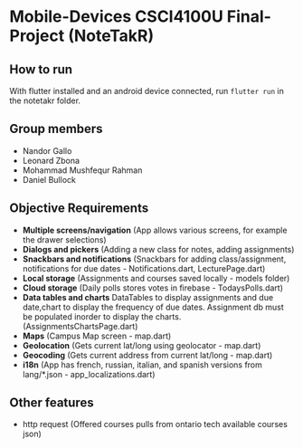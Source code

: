 # Mobile-Devices CSCI4100U Final-Project (NoteTakR)

## How to run
With flutter installed and an android device connected, run `flutter run` in the notetakr folder.

## Group members
- Nandor Gallo
- Leonard Zbona
- Mohammad Mushfequr Rahman
- Daniel Bullock

## Objective Requirements
- **Multiple screens/navigation** (App allows various screens, for example the drawer selections) 
- **Dialogs and pickers** (Adding a new class for notes, adding assignments)
- **Snackbars and notifications** (Snackbars for adding class/assignment, notifications for due dates - Notifications.dart, LecturePage.dart)
- **Local storage** (Assignments and courses saved locally - models folder)
- **Cloud storage** (Daily polls stores votes in firebase - TodaysPolls.dart)
- **Data tables and charts** DataTables to display assignments and due date,chart to display the frequency of due dates. Assignment db must be populated inorder to display the charts. (AssignmentsChartsPage.dart)
- **Maps** (Campus Map screen - map.dart)
- **Geolocation** (Gets current lat/long using geolocator - map.dart)
- **Geocoding** (Gets current address from current lat/long - map.dart)
- **i18n** (App has french, russian, italian, and spanish versions from lang/*.json - app_localizations.dart)
 
## Other features
- http request (Offered courses pulls from ontario tech available courses json)
